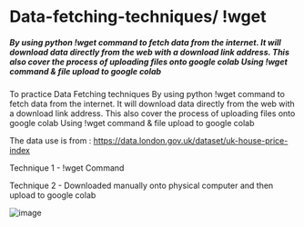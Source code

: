 # Data-fetching-techniques/ !wget
##### By using python !wget command to fetch data from the internet. It will download data directly from the web with a download link address.   This also cover the process of uploading files onto google colab Using !wget command &amp; file upload to google colab

To practice Data Fetching techniques
By using python !wget command to fetch data from the internet. It will download data directly from the web with a download link address.
This also cover the process of uploading files onto google colab Using !wget command & file upload to google colab

The data use is from : https://data.london.gov.uk/dataset/uk-house-price-index


Technique 1 - !wget Command

Technique 2 - Downloaded manually onto physical computer and then upload to google colab

![image](https://user-images.githubusercontent.com/58686831/197253889-5f4ffaf9-b3f5-4a7e-b9b5-9a7da79f5c96.png)

